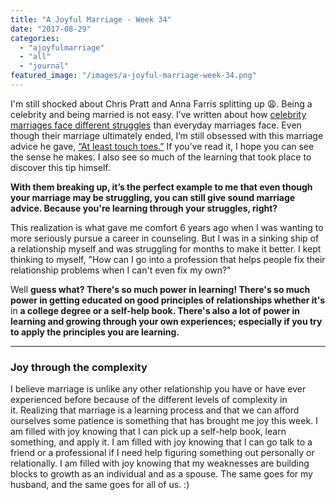 ```yaml
---
title: "A Joyful Marriage - Week 34"
date: "2017-08-29"
categories: 
  - "ajoyfulmarriage"
  - "all"
  - "journal"
featured_image: "/images/a-joyful-marriage-week-34.png"
---
```


I'm still shocked about Chris Pratt and Anna Farris splitting up 😩. Being a celebrity and being married is not easy. I’ve written about how [celebrity marriages face different struggles](https://freshlymarried.com/celebrity-marriages-vs-other-marriages/) than everyday marriages face. Even though their marriage ultimately ended, I’m still obsessed with this marriage advice he gave, [“At least touch toes.”](https://freshlymarried.com/touch-toes/) If you’ve read it, I hope you can see the sense he makes. I also see so much of the learning that took place to discover this tip himself.

**With them breaking up, it’s the perfect example to me that even though your marriage may be struggling, you can still give sound marriage advice. Because you're learning through your struggles, right?**

This realization is what gave me comfort 6 years ago when I was wanting to more seriously pursue a career in counseling. But I was in a sinking ship of a relationship myself and was struggling for months to make it better. I kept thinking to myself, "How can I go into a profession that helps people fix their relationship problems when I can't even fix my own?"

Well **guess what? There's so much power in learning! There's so much power in getting educated on good principles of relationships whether it's** in **a college degree or a self-help book. There's also a lot of power in learning and growing through your own experiences; especially if you try to apply the principles you are learning.** 

* * *

### Joy through the complexity

I believe marriage is unlike any other relationship you have or have ever experienced before because of the different levels of complexity in it. Realizing that marriage is a learning process and that we can afford ourselves some patience is something that has brought me joy this week. I am filled with joy knowing that I can pick up a self-help book, learn something, and apply it. I am filled with joy knowing that I can go talk to a friend or a professional if I need help figuring something out personally or relationally. I am filled with joy knowing that my weaknesses are building blocks to growth as an individual and as a spouse. The same goes for my husband, and the same goes for all of us. :)
